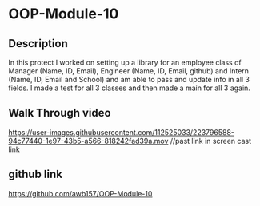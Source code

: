# OOP-Module-10

## Description
In this protect I worked on setting up a library for an employee class of Manager (Name, ID, Email), Engineer (Name, ID, Email, github) and Intern (Name, ID, Email and School) and am able to pass and update info in all 3 fields. I made a test for all 3 classes and then made a main for all 3 again. 

## Walk Through video
https://user-images.githubusercontent.com/112525033/223796588-94c77440-1e97-43b5-a566-818242fad39a.mov
//past link in screen cast link

## github link
https://github.com/awb157/OOP-Module-10
